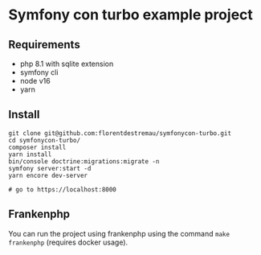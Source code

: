 # Symfony con turbo example project

## Requirements

- php 8.1 with sqlite extension
- symfony cli
- node v16
- yarn

## Install

```shell
git clone git@github.com:florentdestremau/symfonycon-turbo.git
cd symfonycon-turbo/
composer install
yarn install
bin/console doctrine:migrations:migrate -n
symfony server:start -d
yarn encore dev-server

# go to https://localhost:8000
```


## Frankenphp

You can run the project using frankenphp using the command `make frankenphp` (requires docker usage).
